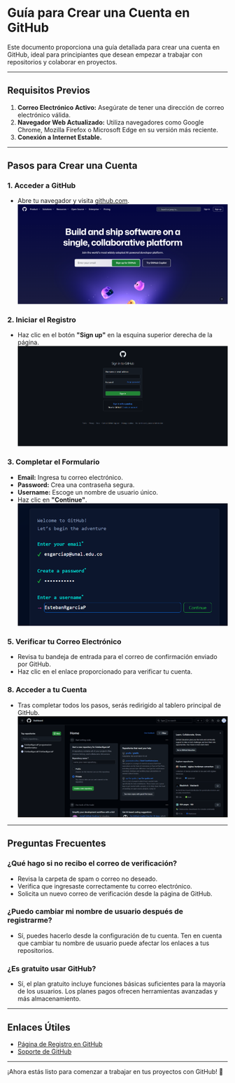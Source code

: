 # Guía para Crear una Cuenta en GitHub

Este documento proporciona una guía detallada para crear una cuenta en GitHub, ideal para principiantes que desean empezar a trabajar con repositorios y colaborar en proyectos.

---

## **Requisitos Previos**
1. **Correo Electrónico Activo:** Asegúrate de tener una dirección de correo electrónico válida.
2. **Navegador Web Actualizado:** Utiliza navegadores como Google Chrome, Mozilla Firefox o Microsoft Edge en su versión más reciente.
3. **Conexión a Internet Estable.**

---

## **Pasos para Crear una Cuenta**

### 1. **Acceder a GitHub**
   - Abre tu navegador y visita [github.com](https://github.com).
    ![Acceder a GitHub](https://github.com/EstebanRgarciaP/programacion-bioinformatica/blob/main/Garcia_Esteban_Entrega1/Documentacion_github/imagenes/imagenespaso1.png.png)

### 2. **Iniciar el Registro**
   - Haz clic en el botón **"Sign up"** en la esquina superior derecha de la página.
     ![Iniciar el Registro](https://github.com/EstebanRgarciaP/programacion-bioinformatica/blob/main/Garcia_Esteban_Entrega1/Documentacion_github/imagenes/imagenespaso2.png.png)

### 3. **Completar el Formulario**
   - **Email:** Ingresa tu correo electrónico.
   - **Password:** Crea una contraseña segura.
   - **Username:** Escoge un nombre de usuario único.
   - Haz clic en **"Continue"**.
     ![Completar el Formulario](https://github.com/EstebanRgarciaP/programacion-bioinformatica/blob/main/Garcia_Esteban_Entrega1/Documentacion_github/imagenes/imagenespaso3.png.png)


### 5. **Verificar tu Correo Electrónico**
   - Revisa tu bandeja de entrada para el correo de confirmación enviado por GitHub.
   - Haz clic en el enlace proporcionado para verificar tu cuenta.

### 8. **Acceder a tu Cuenta**
   - Tras completar todos los pasos, serás redirigido al tablero principal de GitHub.
     ![Acceder a tu Cuenta](https://github.com/EstebanRgarciaP/programacion-bioinformatica/blob/main/Garcia_Esteban_Entrega1/Documentacion_github/imagenes/imagenespaso8.png.png)
---

## **Preguntas Frecuentes**
### **¿Qué hago si no recibo el correo de verificación?**
   - Revisa la carpeta de spam o correo no deseado.
   - Verifica que ingresaste correctamente tu correo electrónico.
   - Solicita un nuevo correo de verificación desde la página de GitHub.

### **¿Puedo cambiar mi nombre de usuario después de registrarme?**
   - Sí, puedes hacerlo desde la configuración de tu cuenta. Ten en cuenta que cambiar tu nombre de usuario puede afectar los enlaces a tus repositorios.

### **¿Es gratuito usar GitHub?**
   - Sí, el plan gratuito incluye funciones básicas suficientes para la mayoría de los usuarios. Los planes pagos ofrecen herramientas avanzadas y más almacenamiento.

---

## **Enlaces Útiles**
- [Página de Registro en GitHub](https://github.com/signup)
- [Soporte de GitHub](https://support.github.com)

---

¡Ahora estás listo para comenzar a trabajar en tus proyectos con GitHub! 🎉
